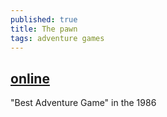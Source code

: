 ```yaml
---
published: true
title: The pawn
tags: adventure games
---
```

## [online](https://msmemorial.if-legends.org/games.htm/pawn.php)

"Best Adventure Game" in the 1986


